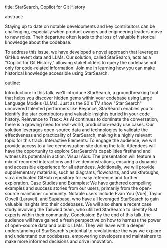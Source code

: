 title: StarSearch, Copilot for Git History

abstract:

Staying up to date on notable developments and key contributors can be challenging, especially when product owners and engineering leaders move to new roles. Their departure often leads to the loss of valuable historical knowledge about the codebase.

To address this issue, we have developed a novel approach that leverages GitHub event data and LLMs. Our solution, called StarSearch, acts as a "Copilot for Git History," allowing stakeholders to query the codebase not only for code-related information. Join me in learning how you can make historical knowledge accessible using StarSearch.

outline:

Introduction: In this talk, we'll introduce StarSearch, a groundbreaking tool that helps you discover hidden gems within your codebase using Large Language Models (LLMs). Just as the 90's TV show "Star Search" uncovered talented performers like Beyoncé, StarSearch enables you to identify the star contributors and valuable insights buried in your code history.
Relevance to Track: As AI continues to dominate the conversation, there is a growing need for real-world, production-ready use cases. Our solution leverages open-source data and technologies to validate the effectiveness and practicality of StarSearch, making it a highly relevant topic for this track.
Interactive Elements: To engage the audience, we will provide access to a live demonstration site during the talk. Attendees will have the opportunity to explore StarSearch's capabilities firsthand and witness its potential in action.
Visual Aids: The presentation will feature a mix of recorded interactions and live demonstrations, ensuring a dynamic and accessible experience for all attendees. Additionally, we will provide supplementary materials, such as diagrams, flowcharts, and walkthroughs, via a dedicated GitHub repository for easy reference and further exploration.
Case Studies and Examples: We have gathered compelling examples and success stories from our users, primarily from the open-source maintainer community. Notable users include Evan You (Vue), Taylor Otwell (Laravel), and Supabase, who have all leveraged StarSearch to gain valuable insights into their codebases. We will also share a recent case study involving the Tailwind team, who utilized StarSearch to identify Rust experts within their community.
Conclusion: By the end of this talk, the audience will have gained a fresh perspective on how to harness the power of open-source data and public LLMs. They will leave with a deeper understanding of StarSearch's potential to revolutionize the way we explore and understand our codebases, empowering developers and maintainers to make more informed decisions and drive innovation.
